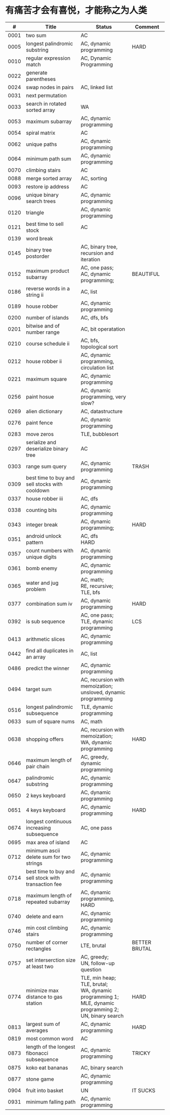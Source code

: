 # 有痛苦才会有喜悦，才能称之为人类

| # | Title | Status | Comment |
| - | ----- | ------ | ------- |
| 0001 | two sum                        | AC
| 0005 | longest palindromic substring  | AC, dynamic programming                       | HARD
| 0010 | regular expression match       | AC, Dynamic Programming
| 0022 | generate parentheses 
| 0024 | swap nodes in pairs            | AC, linked list
| 0031 | next permutation               |  
| 0033 | search in rotated sorted array | WA  
| 0053 | maximum subarray               | AC, dynamic programming  
| 0054 | spiral matrix                  | AC
| 0062 | unique paths                   | AC, dynamic programming
| 0064 | minimum path sum               | AC, dynamic programming
| 0070 | climbing stairs                | AC
| 0088 | merge sorted array             | AC, sorting
| 0093 | restore ip address             | AC
| 0096 | unique binary search trees     | AC, dynamic programming
| 0120 | triangle                       | AC, dynamic programming
| 0121 | best time to sell stock        | AC
| 0139 | word break
| 0145 | binary tree postorder          | AC, binary tree, recursion and iteration
| 0152 | maximum product subarray       | AC, one pass; <br> AC, dynamic programming;   | BEAUTIFUL
| 0186 | reverse words in a string ii   | AC, list
| 0189 | house robber                   | AC, dynamic programming
| 0200 | number of islands              | AC, dfs, bfs
| 0201 | bitwise and of number range    | AC, bit operatation
| 0210 | course schedule ii             | AC, bfs, topological sort
| 0212 | house robber ii                | AC, dynamic programming, circulation list
| 0221 | maximum square                 | AC, dynamic programming
| 0256 | paint hosue                    | AC, dynamic programming, very slow?
| 0269 | alien dictionary               | AC, datastructure
| 0276 | paint fence                    | AC, dynamic programming
| 0283 | move zeros                     | TLE, bubblesort
| 0297 | serialize and deserialize binary tree  | AC
| 0303 | range sum query                | AC, dynamic programming                       | TRASH
| 0309 | best time to buy and sell stocks with cooldown | AC, dynamic programming
| 0337 | house robber iii               | AC, dfs
| 0338 | counting bits                  | AC, dynamic programming
| 0343 | integer break                  | AC, dynamic programming;                      | HARD
| 0351 | android unlock pattern         | AC, dfs <br> HARD
| 0357 | count numbers with unique digits   | AC, dynamic programming
| 0361 | bomb enemy                     | AC, dynamic programming
| 0365 | water and jug problem          | AC, math; <br> RE, recursive; <br> TLE, bfs
| 0377 | combination sum iv             | AC, dynamic programming                       | HARD
| 0392 | is sub sequence                | AC, one pass; <br> TLE, dynamic programming   | LCS
| 0413 | arithmetic slices              | AC, dynamic programming
| 0442 | find all duplicates in an array    | AC, list
| 0486 | predict the winner             | AC, dynamic programming
| 0494 | target sum                     | AC, recursion with memoization; <br> unsloved, dynamic programming
| 0516 | longest palindromic subsequence    | TLE, dynamic programming
| 0633 | sum of square nums             | AC, math
| 0638 | shopping offers                | AC, recursion with memoization; <br> WA, dynamic programming  |  HARD
| 0646 | maximum length of pair chain   | AC, greedy, dynamic programming
| 0647 | palindromic substring          | AC, dynamic programming
| 0650 | 2 keys keyboard                | AC, dynamic programming
| 0651 | 4 keys keyboard                    | AC, dynamic programming                   | HARD
| 0674 | longest continuous increasing subsequence  | AC, one pass
| 0695 | max area of island             | AC
| 0712 | minimum ascii delete sum for two strings   | AC, dynamic programming
| 0714 | best time to buy and sell stock with transaction fee   | AC, dynamic programming
| 0718 | maximum length of repeated subarray        | AC, dynamic programming, HARD
| 0740 | delete and earn                | AC, dynamic programming
| 0746 | min cost climbing stairs       | AC, dynamic programming
| 0750 | number of corner rectangles    | LTE, brutal                                   | BETTER BRUTAL
| 0757 | set interserction size at least two        | AC, greedy; <br> UN, follow-up question
| 0774 | minimize max distance to gas station       | TLE, min heap; <br> TLE, brutal; <br> WA, dynamic programming 1; <br> MLE, dynamic programming 2; <br>  UN, binary search    | HARD
| 0813 | largest sum of averages        | AC, dynamic programming                       | HARD
| 0819 | most common word               | AC
| 0873 | length of the longest fibonacci subsequence    | AC, dynamic programming       | TRICKY 
| 0875 | koko eat bananas               | AC, binary search
| 0877 | stone game                     | AC, dynamic programming
| 0904 | fruit into basket              |  UN                                      | IT SUCKS
| 0931 | minimum falling path           | AC, dynamic programming 